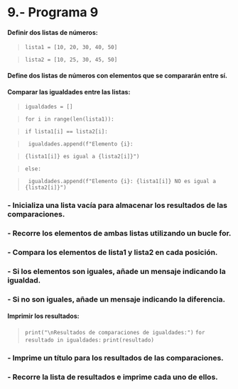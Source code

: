 # 9.- Programa 9
#### Definir dos listas de números: 
> ```lista1 = [10, 20, 30, 40, 50]```

>  ```lista2 = [10, 25, 30, 45, 50]```

#### Define dos listas de números con elementos que se compararán entre sí.
#### Comparar las igualdades entre las listas: 
> ```igualdades = []```

> ```for i in range(len(lista1)): ```

> ```if lista1[i] == lista2[i]:```

>``` igualdades.append(f"Elemento {i}:```

> ```{lista1[i]} es igual a {lista2[i]}")```

> ```else:```

>``` igualdades.append(f"Elemento {i}: {lista1[i]} NO es igual a {lista2[i]}")```

### - Inicializa una lista vacía para almacenar los resultados de las comparaciones.
### - Recorre los elementos de ambas listas utilizando un bucle for.
### - Compara los elementos de lista1 y lista2 en cada posición.
### - Si los elementos son iguales, añade un mensaje indicando la igualdad.
### - Si no son iguales, añade un mensaje indicando la diferencia.
#### Imprimir los resultados: 
> ```print("\nResultados de comparaciones de igualdades:")```
>  ```for resultado in igualdades:```
> ```print(resultado)```

### - Imprime un título para los resultados de las comparaciones.
### - Recorre la lista de resultados e imprime cada uno de ellos.
